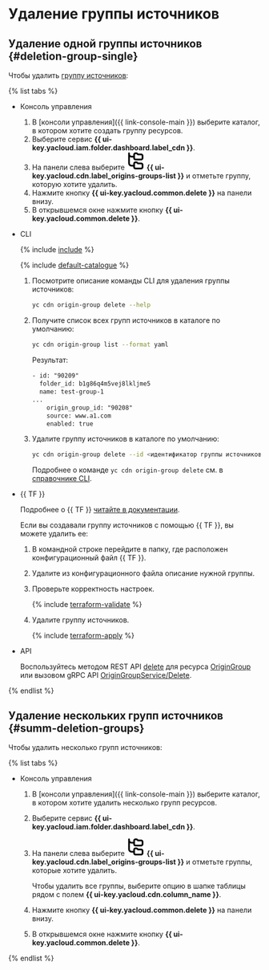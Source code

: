 # Удаление группы источников

## Удаление одной группы источников {#deletion-group-single}

Чтобы удалить [группу источников](../../concepts/origins.md):

{% list tabs %}

- Консоль управления

  1. В [консоли управления]({{ link-console-main }}) выберите каталог, в котором хотите создать группу ресурсов.
  1. Выберите сервис **{{ ui-key.yacloud.iam.folder.dashboard.label_cdn }}**.
  1. На панели слева выберите ![image](../../../_assets/cdn/origin-groups.svg) **{{ ui-key.yacloud.cdn.label_origins-groups-list }}** и отметьте группу, которую хотите удалить.
  1. Нажмите кнопку **{{ ui-key.yacloud.common.delete }}** на панели внизу.
  1. В открывшемся окне нажмите кнопку **{{ ui-key.yacloud.common.delete }}**.

- CLI

  {% include [include](../../../_includes/cli-install.md) %}

  {% include [default-catalogue](../../../_includes/default-catalogue.md) %}

  1. Посмотрите описание команды CLI для удаления группы источников:

     ```bash
     yc cdn origin-group delete --help
     ```

  1. Получите список всех групп источников в каталоге по умолчанию:

     ```bash
     yc cdn origin-group list --format yaml
     ```

     Результат:

     ```text
     - id: "90209"
       folder_id: b1g86q4m5vej8lkljme5
       name: test-group-1
     ...
         origin_group_id: "90208"
         source: www.a1.com
         enabled: true
     ```

  1. Удалите группу источников в каталоге по умолчанию:

     ```bash
     yc cdn origin-group delete --id <идентификатор группы источников>
     ```

     Подробнее о команде `yc cdn origin-group delete` см. в [справочнике CLI](../../../cli/cli-ref/managed-services/cdn/origin-group/delete.md).

- {{ TF }}

  Подробнее о {{ TF }} [читайте в документации](../../../tutorials/infrastructure-management/terraform-quickstart.md#install-terraform).

  Если вы создавали группу источников с помощью {{ TF }}, вы можете удалить ее:
  1. В командной строке перейдите в папку, где расположен конфигурационный файл {{ TF }}.
  1. Удалите из конфигурационного файла описание нужной группы.
  1. Проверьте корректность настроек.

     {% include [terraform-validate](../../../_includes/mdb/terraform/validate.md) %}

  1. Удалите группу источников.

     {% include [terraform-apply](../../../_includes/mdb/terraform/apply.md) %}

- API

  Воспользуйтесь методом REST API [delete](../../api-ref/OriginGroup/delete.md) для ресурса [OriginGroup](../../api-ref/OriginGroup/index.md) или вызовом gRPC API [OriginGroupService/Delete](../../api-ref/grpc/origin_group_service.md#Delete).

{% endlist %}

## Удаление нескольких групп источников {#summ-deletion-groups}

Чтобы удалить несколько групп источников:

{% list tabs %}

- Консоль управления

  1. В [консоли управления]({{ link-console-main }}) выберите каталог, в котором хотите удалить несколько групп ресурсов.
  1. Выберите сервис **{{ ui-key.yacloud.iam.folder.dashboard.label_cdn }}**.
  1. На панели слева выберите ![image](../../../_assets/cdn/origin-groups.svg) **{{ ui-key.yacloud.cdn.label_origins-groups-list }}** и отметьте группы, которые хотите удалить.

     Чтобы удалить все группы, выберите опцию в шапке таблицы рядом с полем **{{ ui-key.yacloud.cdn.column_name }}**.
  1. Нажмите кнопку **{{ ui-key.yacloud.common.delete }}** на панели внизу.
  1. В открывшемся окне нажмите кнопку **{{ ui-key.yacloud.common.delete }}**.

{% endlist %}